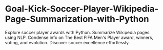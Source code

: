 # Goal-Kick-Soccer-Player-Wikipedia-Page-Summarization-with-Python
 Explore soccer player awards with Python. Summarize Wikipedia pages using NLP. Condense info on The Best FIFA Men's Player award, winners, voting, and evolution. Discover soccer excellence effortlessly.
